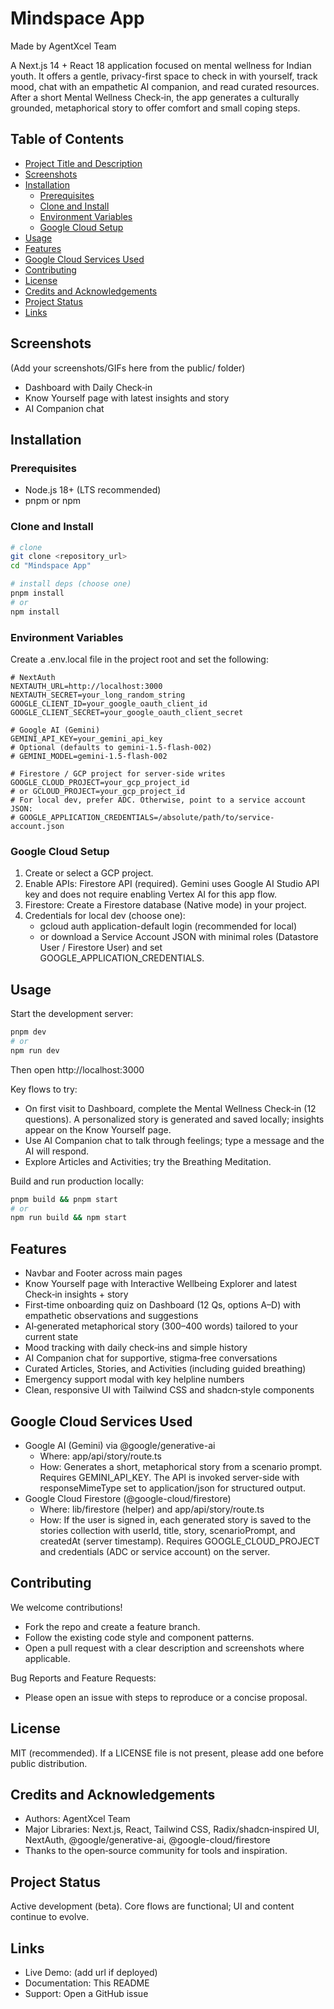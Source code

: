 # Mindspace App

Made by AgentXcel Team

A Next.js 14 + React 18 application focused on mental wellness for Indian youth. It offers a gentle, privacy-first space to check in with yourself, track mood, chat with an empathetic AI companion, and read curated resources. After a short Mental Wellness Check‑in, the app generates a culturally grounded, metaphorical story to offer comfort and small coping steps.

## Table of Contents
- [Project Title and Description](#mindspace-app)
- [Screenshots](#screenshots)
- [Installation](#installation)
  - [Prerequisites](#prerequisites)
  - [Clone and Install](#clone-and-install)
  - [Environment Variables](#environment-variables)
  - [Google Cloud Setup](#google-cloud-setup)
- [Usage](#usage)
- [Features](#features)
- [Google Cloud Services Used](#google-cloud-services-used)
- [Contributing](#contributing)
- [License](#license)
- [Credits and Acknowledgements](#credits-and-acknowledgements)
- [Project Status](#project-status)
- [Links](#links)

## Screenshots
(Add your screenshots/GIFs here from the public/ folder)

- Dashboard with Daily Check‑in
- Know Yourself page with latest insights and story
- AI Companion chat

## Installation

### Prerequisites
- Node.js 18+ (LTS recommended)
- pnpm or npm

### Clone and Install
```bash
# clone
git clone <repository_url>
cd "Mindspace App"

# install deps (choose one)
pnpm install
# or
npm install
```

### Environment Variables
Create a .env.local file in the project root and set the following:

```
# NextAuth
NEXTAUTH_URL=http://localhost:3000
NEXTAUTH_SECRET=your_long_random_string
GOOGLE_CLIENT_ID=your_google_oauth_client_id
GOOGLE_CLIENT_SECRET=your_google_oauth_client_secret

# Google AI (Gemini)
GEMINI_API_KEY=your_gemini_api_key
# Optional (defaults to gemini-1.5-flash-002)
# GEMINI_MODEL=gemini-1.5-flash-002

# Firestore / GCP project for server-side writes
GOOGLE_CLOUD_PROJECT=your_gcp_project_id
# or GCLOUD_PROJECT=your_gcp_project_id
# For local dev, prefer ADC. Otherwise, point to a service account JSON:
# GOOGLE_APPLICATION_CREDENTIALS=/absolute/path/to/service-account.json
```

### Google Cloud Setup
1. Create or select a GCP project.
2. Enable APIs: Firestore API (required). Gemini uses Google AI Studio API key and does not require enabling Vertex AI for this app flow.
3. Firestore: Create a Firestore database (Native mode) in your project.
4. Credentials for local dev (choose one):
   - gcloud auth application-default login (recommended for local)
   - or download a Service Account JSON with minimal roles (Datastore User / Firestore User) and set GOOGLE_APPLICATION_CREDENTIALS.

## Usage
Start the development server:
```bash
pnpm dev
# or
npm run dev
```
Then open http://localhost:3000

Key flows to try:
- On first visit to Dashboard, complete the Mental Wellness Check‑in (12 questions). A personalized story is generated and saved locally; insights appear on the Know Yourself page.
- Use AI Companion chat to talk through feelings; type a message and the AI will respond.
- Explore Articles and Activities; try the Breathing Meditation.

Build and run production locally:
```bash
pnpm build && pnpm start
# or
npm run build && npm start
```

## Features
- Navbar and Footer across main pages
- Know Yourself page with Interactive Wellbeing Explorer and latest Check‑in insights + story
- First‑time onboarding quiz on Dashboard (12 Qs, options A–D) with empathetic observations and suggestions
- AI‑generated metaphorical story (300–400 words) tailored to your current state
- Mood tracking with daily check‑ins and simple history
- AI Companion chat for supportive, stigma‑free conversations
- Curated Articles, Stories, and Activities (including guided breathing)
- Emergency support modal with key helpline numbers
- Clean, responsive UI with Tailwind CSS and shadcn‑style components

## Google Cloud Services Used
- Google AI (Gemini) via @google/generative-ai
  - Where: app/api/story/route.ts
  - How: Generates a short, metaphorical story from a scenario prompt. Requires GEMINI_API_KEY. The API is invoked server-side with responseMimeType set to application/json for structured output.
- Google Cloud Firestore (@google-cloud/firestore)
  - Where: lib/firestore (helper) and app/api/story/route.ts
  - How: If the user is signed in, each generated story is saved to the stories collection with userId, title, story, scenarioPrompt, and createdAt (server timestamp). Requires GOOGLE_CLOUD_PROJECT and credentials (ADC or service account) on the server.

## Contributing
We welcome contributions!
- Fork the repo and create a feature branch.
- Follow the existing code style and component patterns.
- Open a pull request with a clear description and screenshots where applicable.

Bug Reports and Feature Requests:
- Please open an issue with steps to reproduce or a concise proposal.

## License
MIT (recommended). If a LICENSE file is not present, please add one before public distribution.

## Credits and Acknowledgements
- Authors: AgentXcel Team
- Major Libraries: Next.js, React, Tailwind CSS, Radix/shadcn‑inspired UI, NextAuth, @google/generative-ai, @google-cloud/firestore
- Thanks to the open‑source community for tools and inspiration.

## Project Status
Active development (beta). Core flows are functional; UI and content continue to evolve.

## Links
- Live Demo: (add url if deployed)
- Documentation: This README
- Support: Open a GitHub issue
